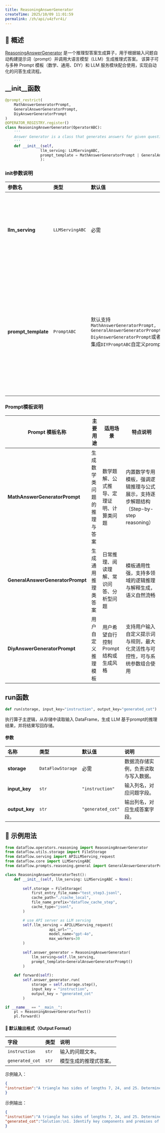 ```yaml
---
title: ReasoningAnswerGenerator
createTime: 2025/10/09 11:01:59
permalink: /zh/api/u4zfvr4i/
---
```


## 📘 概述
[ReasoningAnswerGenerator](https://github.com/OpenDCAI/DataFlow/blob/main/dataflow/operators/reasoning/generate/reasoning_answer_generator.py) 是一个推理型答案生成算子，用于根据输入问题自动构建提示词（prompt）并调用大语言模型（LLM）生成推理式答案。
该算子可与多种 Prompt 模板（数学、通用、DIY）和 LLM 服务模块配合使用，实现自动化的问答生成流程。

## __init__函数
```python
@prompt_restrict(
    MathAnswerGeneratorPrompt,
    GeneralAnswerGeneratorPrompt,
    DiyAnswerGeneratorPrompt
)
@OPERATOR_REGISTRY.register()
class ReasoningAnswerGenerator(OperatorABC):
    '''
    Answer Generator is a class that generates answers for given questions.
    '''
    def __init__(self,
                llm_serving: LLMServingABC,
                prompt_template = MathAnswerGeneratorPrompt | GeneralAnswerGeneratorPrompt | DiyAnswerGeneratorPrompt | DIYPromptABC
                ):
```
### init参数说明
| 参数名                 | 类型              | 默认值                           | 说明                              |
| :------------------ | :-------------- | :---------------------------- | :------------------------------ |
| **llm_serving**     | `LLMServingABC` | 必需                            | 大语言模型服务实例，用于执行推理与生成。            |
| **prompt_template** | `PromptABC`     | 默认支持`MathAnswerGeneratorPrompt, GeneralAnswerGeneratorPrompt, DiyAnswerGeneratorPrompt`或者集成`DIYPromptABC`自定义prompt | 提示词模板对象，用于构建问题输入。支持数学、通用与自定义模板。 |

### Prompt模板说明
| Prompt 模板名称                      | 主要用途          | 适用场景                    | 特点说明                                                  |
| -------------------------------- | ------------- | ----------------------- | ----------------------------------------------------- |
| **MathAnswerGeneratorPrompt**    | 生成数学类问题的推理与答案 | 数学题解、公式推导、定理证明、计算类问题    | 内置数学专用模板，强调逻辑推理与公式展示，支持逐步解题结构（Step-by-step reasoning） |
| **GeneralAnswerGeneratorPrompt** | 生成通用推理类答案     | 日常推理、阅读理解、常识问答、分析型问题    | 模板通用性强，支持多领域的逻辑推理与解释生成，语义自然流畅                         |
| **DiyAnswerGeneratorPrompt**     | 用户自定义推理模板     | 用户希望自行控制 Prompt 结构或生成风格 | 支持用户输入自定义提示词与规则，最大化灵活性与可控性，可与系统参数组合使用                 |

## run函数
```python
def run(storage, input_key="instruction", output_key="generated_cot")
```

执行算子主逻辑，从存储中读取输入 DataFrame，生成 LLM 基于prompt的推理结果，并将结果写回存储。

#### 参数

| 名称             | 类型                | 默认值               | 说明                 |
| :------------- | :---------------- | :---------------- | :----------------- |
| **storage**    | `DataFlowStorage` | 必需                | 数据流存储实例，负责读取与写入数据。 |
| **input_key**  | `str`             | `"instruction"`   | 输入列名，对应问题字段。       |
| **output_key** | `str`             | `"generated_cot"` | 输出列名，对应生成答案字段。     |

## 🧠 示例用法

```python
from dataflow.operators.reasoning import ReasoningAnswerGenerator
from dataflow.utils.storage import FileStorage
from dataflow.serving import APILLMServing_request
from dataflow.core import LLMServingABC
from dataflow.prompts.reasoning.general import GeneralAnswerGeneratorPrompt

class ReasoningAnswerGeneratorTest():
    def __init__(self, llm_serving: LLMServingABC = None):
        
        self.storage = FileStorage(
            first_entry_file_name="test_step3.jsonl",
            cache_path="./cache_local",
            file_name_prefix="dataflow_cache_step",
            cache_type="jsonl",
        )

        # use API server as LLM serving
        self.llm_serving = APILLMServing_request(
                    api_url="",
                    model_name="gpt-4o",
                    max_workers=30
        )
        
        self.answer_generator = ReasoningAnswerGenerator(
            llm_serving=self.llm_serving,
            prompt_template=GeneralAnswerGeneratorPrompt()
        )
        
    def forward(self):
        self.answer_generator.run(
            storage = self.storage.step(),
            input_key = "instruction", 
            output_key = "generated_cot"
        )

if __name__ == "__main__":
    pl = ReasoningAnswerGeneratorTest()
    pl.forward()
```

#### 🧾 默认输出格式（Output Format）

| 字段              | 类型    | 说明          |
| :-------------- | :---- | :---------- |
| `instruction`   | `str` | 输入的问题文本。    |
| `generated_cot` | `str` | 模型生成的推理式答案。 |

示例输入：

```json
{
"instruction":"A triangle has sides of lengths 7, 24, and 25. Determine if it is a right triangle."
}
```
示例输出：

```json
{
"instruction":"A triangle has sides of lengths 7, 24, and 25. Determine if it is a right triangle.",
"generated_cot":"Solution:\n1. Identify key components and premises of the task\n→ Sides of the triangle are 7, 24, and 25.\n\n2. Apply relevant principles, theorems, or methods with step-by-step derivation or argument\n→ Use the Pythagorean theorem for a right triangle: a^2 + b^2 = c^2.\n→ Assume 25 is the hypotenuse (largest side), then check: 7^2 + 24^2 = 25^2.\n\n3. Perform any necessary calculations or logical checks with intermediate verification\n→ Calculate 7^2: 7^2 = 49.\n→ Calculate 24^2: 24^2 = 576.\n→ Calculate 25^2: 25^2 = 625.\n→ Verify: 49 + 576 = 625.\n\n4. Present the final answer or conclusion in a clear, unambiguous notation\n→ Since 7^2 + 24^2 = 25^2 holds true, the triangle is a right triangle.\n→ The triangle is a right triangle: \\\\boxed{\\text{Yes}}."
}
```
